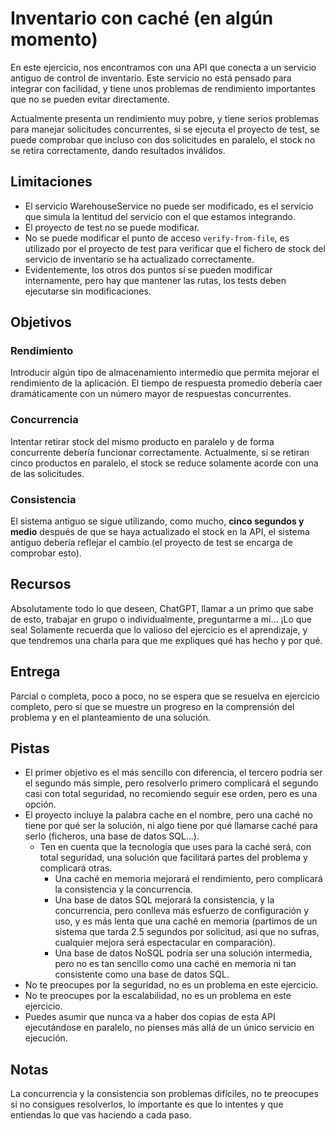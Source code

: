 # Inventario con caché (en algún momento)
En este ejercicio, nos encontramos con una API que conecta a un servicio antiguo de control de inventario.
Este servicio no está pensado para integrar con facilidad, y tiene unos problemas de rendimiento importantes que no se pueden evitar directamente.

Actualmente presenta un rendimiento muy pobre, y tiene serios problemas para manejar solicitudes concurrentes, si se ejecuta el proyecto de test, se puede comprobar que incluso con dos solicitudes en paralelo, el stock no se retira correctamente, dando resultados inválidos.

## Limitaciones
- El servicio WarehouseService no puede ser modificado, es el servicio que simula la lentitud del servicio con el que estamos integrando.
- El proyecto de test no se puede modificar.
- No se puede modificar el punto de acceso `verify-from-file`, es utilizado por el proyecto de test para verificar que el fichero de stock del servicio de inventario se ha actualizado correctamente.
- Evidentemente, los otros dos puntos sí se pueden modificar internamente, pero hay que mantener las rutas, los tests deben ejecutarse sin modificaciones.

## Objetivos
### Rendimiento
Introducir algún tipo de almacenamiento intermedio que permita mejorar el rendimiento de la aplicación. El tiempo de respuesta promedio debería caer dramáticamente con un número mayor de respuestas concurrentes.
### Concurrencia
Intentar retirar stock del mismo producto en paralelo y de forma concurrente debería funcionar correctamente. Actualmente, si se retiran cinco productos en paralelo, el stock se reduce solamente acorde con una de las solicitudes.
### Consistencia
El sistema antiguo se sigue utilizando, como mucho, **cinco segundos y medio** después de que se haya actualizado el stock en la API, el sistema antiguo debería reflejar el cambio (el proyecto de test se encarga de comprobar esto).

## Recursos
Absolutamente todo lo que deseen, ChatGPT, llamar a un primo que sabe de esto, trabajar en grupo o individualmente, preguntarme a mí... ¡Lo que sea! Solamente recuerda que lo valioso del ejercicio es el aprendizaje, y que tendremos una charla para que me expliques qué has hecho y por qué.

## Entrega
Parcial o completa, poco a poco, no se espera que se resuelva en ejercicio completo, pero sí que se muestre un progreso en la comprensión del problema y en el planteamiento de una solución.

## Pistas
- El primer objetivo es el más sencillo con diferencia, el tercero podría ser el segundo más simple, pero resolverlo primero complicará el segundo casi con total seguridad, no recomiendo seguir ese orden, pero es una opción.
- El proyecto incluye la palabra cache en el nombre, pero una caché no tiene por qué ser la solución, ni algo tiene por qué llamarse caché para serlo (ficheros, una base de datos SQL...).
  - Ten en cuenta que la tecnología que uses para la caché será, con total seguridad, una solución que facilitará partes del problema y complicará otras.
    - Una caché en memoria mejorará el rendimiento, pero complicará la consistencia y la concurrencia.
    - Una base de datos SQL mejorará la consistencia, y la concurrencia, pero conlleva más esfuerzo de configuración y uso, y es más lenta que una caché en memoria (partimos de un sistema que tarda 2.5 segundos por solicitud, así que no sufras, cualquier mejora será espectacular en comparación).
    - Una base de datos NoSQL podría ser una solución intermedia, pero no es tan sencillo como una caché en memoria ni tan consistente como una base de datos SQL.
- No te preocupes por la seguridad, no es un problema en este ejercicio.
- No te preocupes por la escalabilidad, no es un problema en este ejercicio.
- Puedes asumir que nunca va a haber dos copias de esta API ejecutándose en paralelo, no pienses más allá de un único servicio en ejecución.

## Notas
La concurrencia y la consistencia son problemas difíciles, no te preocupes si no consigues resolverlos, lo importante es que lo intentes y que entiendas lo que vas haciendo a cada paso.
